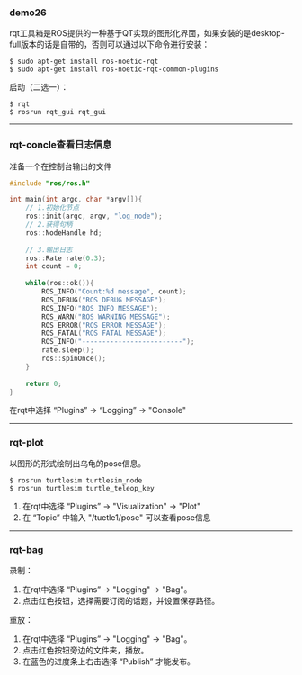 ### demo26

rqt工具箱是ROS提供的一种基于QT实现的图形化界面，如果安装的是desktop-full版本的话是自带的，否则可以通过以下命令进行安装：
```shell
$ sudo apt-get install ros-noetic-rqt
$ sudo apt-get install ros-noetic-rqt-common-plugins
```

启动（二选一）：
```shell
$ rqt
$ rosrun rqt_gui rqt_gui
```

-------

### rqt-concle查看日志信息

准备一个在控制台输出的文件
```cpp
#include "ros/ros.h"

int main(int argc, char *argv[]){
	// 1.初始化节点
	ros::init(argc, argv, "log_node");
	// 2.获得句柄
	ros::NodeHandle hd;
	
	// 3.输出日志
	ros::Rate rate(0.3);
	int count = 0;
	
	while(ros::ok()){
		ROS_INFO("Count:%d message", count);
		ROS_DEBUG("ROS DEBUG MESSAGE");
		ROS_INFO("ROS INFO MESSAGE");
		ROS_WARN("ROS WARNING MESSAGE");
		ROS_ERROR("ROS ERROR MESSAGE");
		ROS_FATAL("ROS FATAL MESSAGE");
		ROS_INFO("-------------------------");
		rate.sleep();
		ros::spinOnce();
	}
	
	return 0;
}
```

在rqt中选择 “Plugins” -> “Logging” -> "Console"

----

### rqt-plot

以图形的形式绘制出乌龟的pose信息。
```shell
$ rosrun turtlesim turtlesim_node
$ rosrun turtlesim turtle_teleop_key
```

1. 在rqt中选择 “Plugins” -> "Visualization" -> "Plot"
2. 在 “Topic” 中输入 "/tuetle1/pose" 可以查看pose信息

---

### rqt-bag

录制：
1. 在rqt中选择 “Plugins” -> "Logging" -> "Bag"。
2. 点击红色按钮，选择需要订阅的话题，并设置保存路径。

重放：
1. 在rqt中选择 “Plugins” -> "Logging" -> "Bag"。
2. 点击红色按钮旁边的文件夹，播放。
3. 在蓝色的进度条上右击选择 “Publish” 才能发布。


